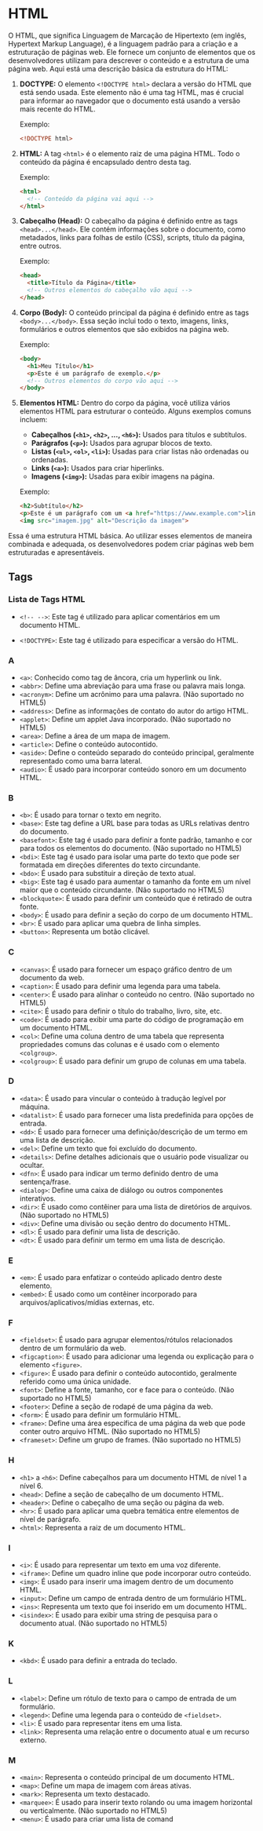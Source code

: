 # HTML

O HTML, que significa Linguagem de Marcação de Hipertexto (em inglês, Hypertext Markup Language), é a linguagem padrão para a criação e a estruturação de páginas web. Ele fornece um conjunto de elementos que os desenvolvedores utilizam para descrever o conteúdo e a estrutura de uma página web. Aqui está uma descrição básica da estrutura do HTML:

1. **DOCTYPE:**
   O elemento `<!DOCTYPE html>` declara a versão do HTML que está sendo usada. Este elemento não é uma tag HTML, mas é crucial para informar ao navegador que o documento está usando a versão mais recente do HTML.

   Exemplo:
   ```html
   <!DOCTYPE html>
   ```

2. **HTML:**
   A tag `<html>` é o elemento raiz de uma página HTML. Todo o conteúdo da página é encapsulado dentro desta tag.

   Exemplo:
   ```html
   <html>
     <!-- Conteúdo da página vai aqui -->
   </html>
   ```

3. **Cabeçalho (Head):**
   O cabeçalho da página é definido entre as tags `<head>...</head>`. Ele contém informações sobre o documento, como metadados, links para folhas de estilo (CSS), scripts, título da página, entre outros.

   Exemplo:
   ```html
   <head>
     <title>Título da Página</title>
     <!-- Outros elementos do cabeçalho vão aqui -->
   </head>
   ```

4. **Corpo (Body):**
   O conteúdo principal da página é definido entre as tags `<body>...</body>`. Essa seção inclui todo o texto, imagens, links, formulários e outros elementos que são exibidos na página web.

   Exemplo:
   ```html
   <body>
     <h1>Meu Título</h1>
     <p>Este é um parágrafo de exemplo.</p>
     <!-- Outros elementos do corpo vão aqui -->
   </body>
   ```

5. **Elementos HTML:**
   Dentro do corpo da página, você utiliza vários elementos HTML para estruturar o conteúdo. Alguns exemplos comuns incluem:

   - **Cabeçalhos (`<h1>`, `<h2>`, ..., `<h6>`):** Usados para títulos e subtítulos.
   - **Parágrafos (`<p>`):** Usados para agrupar blocos de texto.
   - **Listas (`<ul>`, `<ol>`, `<li>`):** Usadas para criar listas não ordenadas ou ordenadas.
   - **Links (`<a>`):** Usados para criar hiperlinks.
   - **Imagens (`<img>`):** Usadas para exibir imagens na página.

   Exemplo:
   ```html
   <h2>Subtítulo</h2>
   <p>Este é um parágrafo com um <a href="https://www.example.com">link</a>.</p>
   <img src="imagem.jpg" alt="Descrição da imagem">
   ```

Essa é uma estrutura HTML básica. Ao utilizar esses elementos de maneira combinada e adequada, os desenvolvedores podem criar páginas web bem estruturadas e apresentáveis.

## Tags
### Lista de Tags HTML

- `<!-- -->`: Este tag é utilizado para aplicar comentários em um documento HTML.

- `<!DOCTYPE>`: Este tag é utilizado para especificar a versão do HTML.

### A

- `<a>`: Conhecido como tag de âncora, cria um hyperlink ou link.
- `<abbr>`: Define uma abreviação para uma frase ou palavra mais longa.
- `<acronym>`: Define um acrônimo para uma palavra. (Não suportado no HTML5)
- `<address>`: Define as informações de contato do autor do artigo HTML.
- `<applet>`: Define um applet Java incorporado. (Não suportado no HTML5)
- `<area>`: Define a área de um mapa de imagem.
- `<article>`: Define o conteúdo autocontido.
- `<aside>`: Define o conteúdo separado do conteúdo principal, geralmente representado como uma barra lateral.
- `<audio>`: É usado para incorporar conteúdo sonoro em um documento HTML.

### B

- `<b>`: É usado para tornar o texto em negrito.
- `<base>`: Este tag define a URL base para todas as URLs relativas dentro do documento.
- `<basefont>`: Este tag é usado para definir a fonte padrão, tamanho e cor para todos os elementos do documento. (Não suportado no HTML5)
- `<bdi>`: Este tag é usado para isolar uma parte do texto que pode ser formatada em direções diferentes do texto circundante.
- `<bdo>`: É usado para substituir a direção de texto atual.
- `<big>`: Este tag é usado para aumentar o tamanho da fonte em um nível maior que o conteúdo circundante. (Não suportado no HTML5)
- `<blockquote>`: É usado para definir um conteúdo que é retirado de outra fonte.
- `<body>`: É usado para definir a seção do corpo de um documento HTML.
- `<br>`: É usado para aplicar uma quebra de linha simples.
- `<button>`: Representa um botão clicável.

### C

- `<canvas>`: É usado para fornecer um espaço gráfico dentro de um documento da web.
- `<caption>`: É usado para definir uma legenda para uma tabela.
- `<center>`: É usado para alinhar o conteúdo no centro. (Não suportado no HTML5)
- `<cite>`: É usado para definir o título do trabalho, livro, site, etc.
- `<code>`: É usado para exibir uma parte do código de programação em um documento HTML.
- `<col>`: Define uma coluna dentro de uma tabela que representa propriedades comuns das colunas e é usado com o elemento `<colgroup>`.
- `<colgroup>`: É usado para definir um grupo de colunas em uma tabela.

### D

- `<data>`: É usado para vincular o conteúdo à tradução legível por máquina.
- `<datalist>`: É usado para fornecer uma lista predefinida para opções de entrada.
- `<dd>`: É usado para fornecer uma definição/descrição de um termo em uma lista de descrição.
- `<del>`: Define um texto que foi excluído do documento.
- `<details>`: Define detalhes adicionais que o usuário pode visualizar ou ocultar.
- `<dfn>`: É usado para indicar um termo definido dentro de uma sentença/frase.
- `<dialog>`: Define uma caixa de diálogo ou outros componentes interativos.
- `<dir>`: É usado como contêiner para uma lista de diretórios de arquivos. (Não suportado no HTML5)
- `<div>`: Define uma divisão ou seção dentro do documento HTML.
- `<dl>`: É usado para definir uma lista de descrição.
- `<dt>`: É usado para definir um termo em uma lista de descrição.

### E

- `<em>`: É usado para enfatizar o conteúdo aplicado dentro deste elemento.
- `<embed>`: É usado como um contêiner incorporado para arquivos/aplicativos/mídias externas, etc.

### F

- `<fieldset>`: É usado para agrupar elementos/rótulos relacionados dentro de um formulário da web.
- `<figcaption>`: É usado para adicionar uma legenda ou explicação para o elemento `<figure>`.
- `<figure>`: É usado para definir o conteúdo autocontido, geralmente referido como uma única unidade.
- `<font>`: Define a fonte, tamanho, cor e face para o conteúdo. (Não suportado no HTML5)
- `<footer>`: Define a seção de rodapé de uma página da web.
- `<form>`: É usado para definir um formulário HTML.
- `<frame>`: Define uma área específica de uma página da web que pode conter outro arquivo HTML. (Não suportado no HTML5)
- `<frameset>`: Define um grupo de frames. (Não suportado no HTML5)

### H

- `<h1>` a `<h6>`: Define cabeçalhos para um documento HTML de nível 1 a nível 6.
- `<head>`: Define a seção de cabeçalho de um documento HTML.
- `<header>`: Define o cabeçalho de uma seção ou página da web.
- `<hr>`: É usado para aplicar uma quebra temática entre elementos de nível de parágrafo.
- `<html>`: Representa a raiz de um documento HTML.

### I

- `<i>`: É usado para representar um texto em uma voz diferente.
- `<iframe>`: Define um quadro inline que pode incorporar outro conteúdo.
- `<img>`: É usado para inserir uma imagem dentro de um documento HTML.
- `<input>`: Define um campo de entrada dentro de um formulário HTML.
- `<ins>`: Representa um texto que foi inserido em um documento HTML.
- `<isindex>`: É usado para exibir uma string de pesquisa para o documento atual. (Não suportado no HTML5)

### K

- `<kbd>`: É usado para definir a entrada do teclado.

### L

- `<label>`: Define um rótulo de texto para o campo de entrada de um formulário.
- `<legend>`: Define uma legenda para o conteúdo de `<fieldset>`.
- `<li>`: É usado para representar itens em uma lista.
- `<link>`: Representa uma relação entre o documento atual e um recurso externo.

### M

- `<main>`: Representa o conteúdo principal de um documento HTML.
- `<map>`: Define um mapa de imagem com áreas ativas.
- `<mark>`: Representa um texto destacado.
- `<marquee>`: É usado para inserir texto rolando ou uma imagem horizontal ou verticalmente. (Não suportado no HTML5)
- `<menu>`: É usado para criar uma lista de comand
